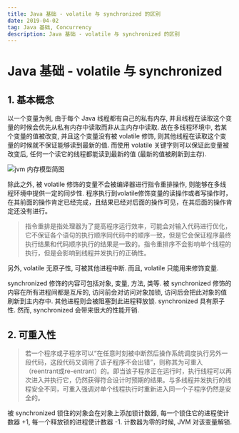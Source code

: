 ```yaml
---
title: Java 基础 - volatile 与 synchronized 的区别
date: 2019-04-02
tag: Java 基础, Concurrency
description: Java 基础 - volatile 与 synchronized 的区别
---
```


# Java 基础 - volatile 与 synchronized 

## 1. 基本概念

以一个变量为例, 由于每个 Java 线程都有自己的私有内存, 并且线程在读取这个变量的时候会优先从私有内存中读取而非从主内存中读取. 故在多线程环境中, 若某个变量的值被改变, 并且这个变量没有被 volatile 修饰, 则其他线程在读取这个变量的时候就不保证能够读到最新的值. 而使用 volatile 关键字则可以保证此变量被改变后, 任何一个读它的线程都能读到最新的值 (最新的值被刷新到主存).

![jvm 内存模型简图](http://ifeve.com/wp-content/uploads/2013/01/113.png)

除此之外, 被 volatile 修饰的变量不会被编译器进行指令重排操作, 则能够在多线程环境中提供一定的同步性. 程序执行到volatile修饰变量的读操作或者写操作时，在其前面的操作肯定已经完成，且结果已经对后面的操作可见，在其后面的操作肯定还没有进行。

> 指令重排是指处理器为了提高程序运行效率，可能会对输入代码进行优化，它不保证各个语句的执行顺序同代码中的顺序一致，但是它会保证程序最终执行结果和代码顺序执行的结果是一致的。指令重排序不会影响单个线程的执行，但是会影响到线程并发执行的正确性。

另外, volatile 无原子性, 可被其他进程中断. 而且, volatile 只能用来修饰变量.

synchronized 修饰的内容可包括对象, 变量, 方法, 类等. 被 synchronized 修饰的内容在所有进程间都是互斥的, 访问前会对访问对象加锁, 访问后会把此对象的值刷新到主内存中. 其他进程则会被阻塞到此进程释放锁. synchronized 具有原子性. 然而, synchronized 会带来很大的性能开销.

## 2. 可重入性

> 若一个程序或子程序可以“在任意时刻被中断然后操作系统调度执行另外一段代码，这段代码又调用了该子程序不会出错”，则称其为可重入（reentrant或re-entrant）的。即当该子程序正在运行时，执行线程可以再次进入并执行它，仍然获得符合设计时预期的结果。与多线程并发执行的线程安全不同，可重入强调对单个线程执行时重新进入同一个子程序仍然是安全的。

被 synchronized 锁住的对象会在对象上添加锁计数器, 每一个锁住它的进程使计数器 +1, 每一个释放锁的进程使计数器 -1. 计数器为零的时候, JVM 对该变量解锁.
